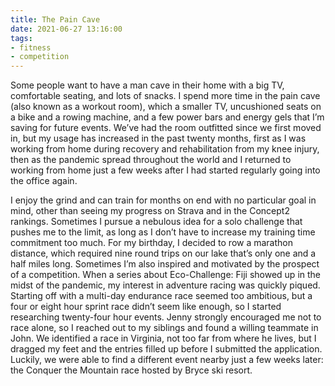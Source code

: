 ```yaml
---
title: The Pain Cave
date: 2021-06-27 13:16:00
tags:
- fitness
- competition
---
```

Some people want to have a man cave in their home with a big TV, comfortable seating, and lots of snacks.  I spend more time in the pain cave (also known as a workout room), which a smaller TV, uncushioned seats on a bike and a rowing machine, and a few power bars and energy gels that I’m saving for future events.  We’ve had the room outfitted since we first moved in, but my usage has increased in the past twenty months, first as I was working from home during recovery and rehabilitation from my knee injury, then as the pandemic spread throughout the world and I returned to working from home just a few weeks after I had started regularly going into the office again.

I enjoy the grind and can train for months on end with no particular goal in mind, other than seeing my progress on Strava and in the Concept2 rankings.  Sometimes I pursue a nebulous idea for a solo challenge that pushes me to the limit, as long as I don’t have to increase my training time commitment too much.  For my birthday, I decided to row a marathon distance, which required nine round trips on our lake that’s only one and a half miles long.  Sometimes I’m also inspired and motivated by the prospect of a competition.  When a series about Eco-Challenge: Fiji showed up in the midst of the pandemic, my interest in adventure racing was quickly piqued.  Starting off with a multi-day endurance race seemed too ambitious, but a four or eight hour sprint race didn’t seem like enough, so I started researching twenty-four hour events.  Jenny strongly encouraged me not to race alone, so I reached out to my siblings and found a willing teammate in John.  We identified a race in Virginia, not too far from where he lives, but I dragged my feet and the entries filled up before I submitted the application.  Luckily, we were able to find a different event nearby just a few weeks later: the Conquer the Mountain race hosted by Bryce ski resort.

